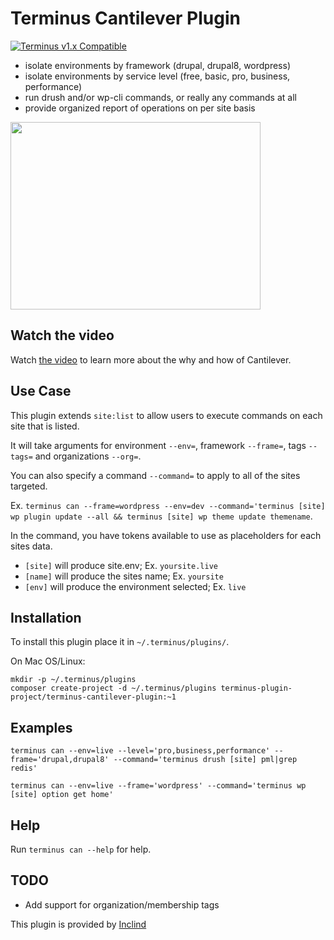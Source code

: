# Terminus Cantilever Plugin
[![Terminus v1.x Compatible](https://img.shields.io/badge/terminus-v1.x-green.svg)](https://github.com/terminus-plugin-project/terminus-cantilever-plugin/tree/1.x)

* isolate environments by framework (drupal, drupal8, wordpress)
* isolate environments by service level (free, basic, pro, business, performance)
* run drush and/or wp-cli commands, or really any commands at all
* provide organized report of operations on per site basis

<img src="https://www.inclind.com/img/cantilever.jpg" width="400" height="300" />

## Watch the video

Watch [the video](https://youtu.be/YMUEQuFX4Po/ "Cantilever Video") to learn more about the why and how of Cantilever.

## Use Case
This plugin extends `site:list` to allow users to execute commands on each site that is listed.

It will take arguments for environment `--env=`, framework `--frame=`, tags `--tags=` and organizations `--org=`.

You can also specify a command `--command=` to apply to all of the sites targeted.

Ex. `terminus can --frame=wordpress --env=dev --command='terminus [site] wp plugin update --all && terminus [site] wp theme update themename`.

In the command, you have tokens available to use as placeholders for each sites data.
* `[site]` will produce site.env; Ex. `yoursite.live`
* `[name]` will produce the sites name; Ex. `yoursite`
* `[env]` will produce the environment selected; Ex. `live`


## Installation
To install this plugin place it in `~/.terminus/plugins/`.

On Mac OS/Linux:
```
mkdir -p ~/.terminus/plugins
composer create-project -d ~/.terminus/plugins terminus-plugin-project/terminus-cantilever-plugin:~1
```

## Examples

```terminus can --env=live --level='pro,business,performance' --frame='drupal,drupal8' --command='terminus drush [site] pml|grep redis'```

```terminus can --env=live --frame='wordpress' --command='terminus wp [site] option get home'```

## Help
Run `terminus can --help` for help.

## TODO

* Add support for organization/membership tags

This plugin is provided by [Inclind](https://www.inclind.com "Inclind's Homepage")
